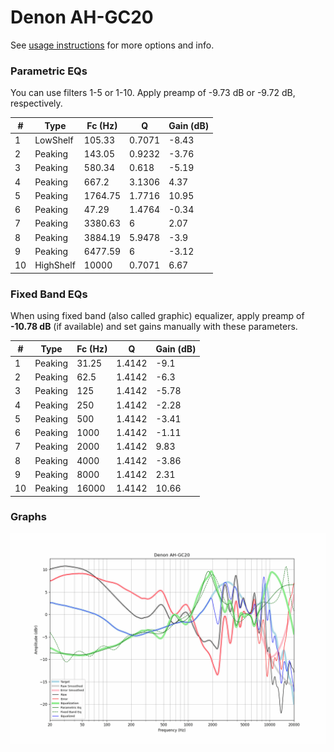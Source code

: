 # Denon AH-GC20
See [usage instructions](https://github.com/jaakkopasanen/AutoEq#usage) for more options and info.

### Parametric EQs
You can use filters 1-5 or 1-10. Apply preamp of -9.73 dB or -9.72 dB, respectively.

|   # | Type      |   Fc (Hz) |      Q |   Gain (dB) |
|-----|-----------|-----------|--------|-------------|
|   1 | LowShelf  |    105.33 | 0.7071 |       -8.43 |
|   2 | Peaking   |    143.05 | 0.9232 |       -3.76 |
|   3 | Peaking   |    580.34 | 0.618  |       -5.19 |
|   4 | Peaking   |    667.2  | 3.1306 |        4.37 |
|   5 | Peaking   |   1764.75 | 1.7716 |       10.95 |
|   6 | Peaking   |     47.29 | 1.4764 |       -0.34 |
|   7 | Peaking   |   3380.63 | 6      |        2.07 |
|   8 | Peaking   |   3884.19 | 5.9478 |       -3.9  |
|   9 | Peaking   |   6477.59 | 6      |       -3.12 |
|  10 | HighShelf |  10000    | 0.7071 |        6.67 |

### Fixed Band EQs
When using fixed band (also called graphic) equalizer, apply preamp of **-10.78 dB** (if available) and set gains manually with these parameters.

|   # | Type    |   Fc (Hz) |      Q |   Gain (dB) |
|-----|---------|-----------|--------|-------------|
|   1 | Peaking |     31.25 | 1.4142 |       -9.1  |
|   2 | Peaking |     62.5  | 1.4142 |       -6.3  |
|   3 | Peaking |    125    | 1.4142 |       -5.78 |
|   4 | Peaking |    250    | 1.4142 |       -2.28 |
|   5 | Peaking |    500    | 1.4142 |       -3.41 |
|   6 | Peaking |   1000    | 1.4142 |       -1.11 |
|   7 | Peaking |   2000    | 1.4142 |        9.83 |
|   8 | Peaking |   4000    | 1.4142 |       -3.86 |
|   9 | Peaking |   8000    | 1.4142 |        2.31 |
|  10 | Peaking |  16000    | 1.4142 |       10.66 |

### Graphs
![](./Denon%20AH-GC20.png)
